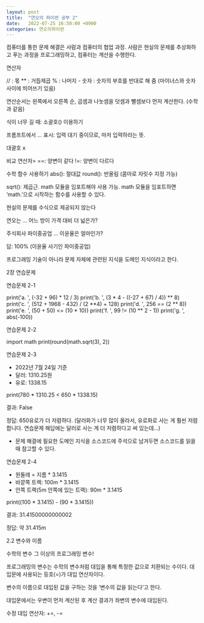 ```yaml
---
layout: post
title:  "연오의 파이썬 공부 2"
date:   2022-07-25 16:50:00 +0900
categories: 연오의파이썬
---
```



컴퓨터를 통한 문제 해결은 사람과 컴퓨터의 협업 과정. 사람은 현실의 문제를 추상화하고 푸는 과정을 프로그래밍하고, 컴퓨터는 계산을 수행한다.


연산자

// : 몫
** : 거듭제곱
% : 나머지
&#45; 숫자 : 숫자의 부호를 반대로 해 줌 (마이너스와 숫자 사이에 띄어쓰기 있음)





연산순서는 왼쪽에서 오른쪽 순, 곱셈과 나눗셈을 덧셈과 뺄셈보다 먼저 계산한다. (수학과 같음)




식이 너무 길 때: 소괄호() 이용하기

프롬프트에서 … 표시: 입력 대기 중이므로, 마저 입력하라는 뜻.




대괄호 x




비교 연산자>
==: 양변이 같다
!=: 양변이 다르다



수학 함수 사용하기
abs(): 절대값
round(): 반올림 (콤마로 자릿수 지정 가능)





sqrt(): 제곱근. math 모듈을 임포트해야 사용 가능. math 모듈을 임포트하면 ‘math.’으로 시작하는 함수를 사용할 수 있다.



현실의 문제를 수식으로 제공되지 않는다

연오는 … 어느 방이 가격 대비 더 넓은가?

주식회사 파이중공업 … 이윤율은 얼마인가?

답: 100% (이윤율 사기인 파이중공업)



프로그래밍 기술이 아니라 문제 자체에 관련된 지식을 도메인 지식이라고 한다.



2장 연습문제

연습문제 2-1

print('a. ', (-32 + 96) * 12 / 3)
print('b. ', (3 * 4 - ((-27 + 67) / 4)) ** 8)
print('c. ', (512 + 1968 - 432) / (2 **4) + 128)
print('d. ', 256 == (2 ** 8))
print('e. ', (50 + 50) <= (10 * 10))
print('f. ', 99 != (10 ** 2 - 1))
print('g. ', abs(-100))


연습문제 2-2

import math
print(round(math.sqrt(3), 2))


연습문제 2-3

* 2022년 7월 24일 기준
* 달러: 1310.25원
* 유로: 1338.15

print(780 * 1310.25 < 650 * 1338.15)

결과:
False

정답: 650유로가 더 저렴하다. (달러화가 너무 많이 올라서, 유로화로 사는 게 훨씬 저렴합니다. 연습문제 해답에는 달러로 사는 게 더 저렴하다고 써 있는데…)

* 문제 해결에 필요한 도메인 지식을 소스코드에 주석으로 남겨두면 소스코드를 읽을 때 참고할 수 있다.

연습문제 2-4

* 원둘레 = 지름 * 3.1415
* 바깥쪽 트랙: 100m * 3.1415
* 안쪽 트랙(5m 안쪽에 있는 트랙): 90m * 3.1415

print((100 * 3.1415) - (90 * 3.1415))


결과:
31.41500000000002

정답: 약 31.415m











2.2 변수와 이름


수학의 변수 그 이상의 프로그래밍 변수!




프로그래밍의 변수는 수학의 변수처럼 대입을 통해 특정한 값으로 치환되는 수이다.
대입문에 사용되는 등호(=)가 대입 연산자이다.



변수의 이름으로 대입된 값을 구하는 것을 ‘변수의 값을 읽는다’고 한다.









대입문에서는 우변이 먼저 계산된 후 계산 결과가 좌변의 변수에 대입된다.



수정 대입 연산자: +=, -=





